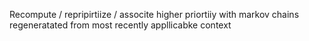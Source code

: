 Recompute / repripirtiize / associte higher priortiiy with markov chains regeneratated from most recently appllicabke context